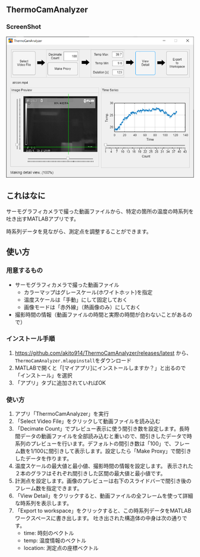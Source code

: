 
## ThermoCamAnalyzer

### ScreenShot


![ScreenShot](screenshot.png)

## これはなに

サーモグラフィカメラで撮った動画ファイルから、特定の箇所の温度の時系列を吐き出すMATLABアプリです。

時系列データを見ながら、測定点を調整することができます。

## 使い方

### 用意するもの

- サーモグラフィカメラで撮った動画ファイル
    - カラーマップはグレースケール(ホワイトホット)を指定
    - 温度スケールは「手動」にして固定しておく
    - 画像モードは「赤外線」（熱画像のみ）にしておく
- 撮影時間の情報（動画ファイルの時間と実際の時間が合わないことがあるので）

### インストール手順

1. https://github.com/akito914/ThermoCamAnalyzer/releases/latest
から、```ThermoCamAnalyzer.mlappinstall```をダウンロード
1. MATLABで開くと「[マイアプリ]にインストールしますか？」と出るので「インストール」を選択
1. 「アプリ」タブに追加されていればOK


### 使い方

1. アプリ「ThermoCamAnalyzer」を実行
1. 「Select Video File」をクリックして動画ファイルを読み込む
1. 「Decimate Count」でプレビュー表示に使う間引き数を設定します。長時間データの動画ファイルを全部読み込むと重いので、間引きしたデータで時系列のプレビューを行います。デフォルトの間引き数は「100」で、フレーム数を1/100に間引きして表示します。設定したら「Make Proxy」で間引きしたデータを作ります。
1. 温度スケールの最大値と最小値、撮影時間の情報を設定します。
    表示された２本のグラフはそれぞれ間引きした区間の最大値と最小値です。
1. 計測点を設定します。画像のプレビューは右下のスライドバーで間引き後のフレーム数を指定できます。
1. 「View Detail」をクリックすると、動画ファイルの全フレームを使って詳細な時系列を表示します。
1. 「Export to workspace」をクリックすると、この時系列データをMATLABワークスペースに書き出します。
    吐き出された構造体の中身は次の通りです。
    - time: 時刻のベクトル
    - temp: 温度情報のベクトル
    - location: 測定点の座標ベクトル

